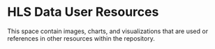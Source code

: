 # HLS Data User Resources

This space contain images, charts, and visualizations that are used or references in other resources within the repository.
